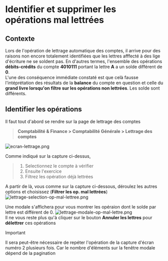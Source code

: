 # Identifier et supprimer les opérations mal lettrées

## Contexte

Lors de l'opération de lettrage automatique des comptes, il arrive pour des raisons non encore totalement identifiées que les lettres afffecté à des lige d'écriture ne se soldent pas. En d'autres termes, l'ensemble des opérations **débits-crédits** du compte **4010111** portant la lettre **A** a un solde différent de **0**. <br />
L'une des conséquence immédiate constaté est que celà fausse l'intéprétation des résultats de la **balance** du compte en question et celle du **grand livre lorsqu'on filtre sur les opérations non lettrées**. Les solde sont différents.

## Identifier les opérations

Il faut tout d'abord se rendre sur la page de lettrage des comptes

> **Comptabilité & Finance > Comptabilité Générale > Lettrage des comptes** <br/>

![ecran-lettrage.png](https://i.postimg.cc/C5kjPQH7/ecran-lettrage.png)

Comme indiqué sur la capture ci-dessus,

> 1. Selectionnez le compte à vérifier
> 2. Ensuite l'exercice
> 3. Filtrez les opération déjà lettrées

A partir de là, vous comme sur la capture ci-dessous, déroulez les autres options et choisissez (**Filtrer les op. mal lettrées**)<br />
![lettrage-selection-op-mal-lettree.png](https://i.postimg.cc/9FThbY3f/lettrage-selection-op-mal-lettree.png) <br/>

Une modale s'affichera pour vous montrer les opéraion dont le solde par lettre est différent de 0.
![lettrage-modale-op-mal-lettre.png](https://i.postimg.cc/8zSV0fDm/lettrage-modale-op-mal-lettre.png) </br>
Il ne vous reste plus qu'à cliquer sur le bouton **Annuler les lettres** pour **délettrer** ces opérations

> [!IMPORTANT]
> Il sera peut-être nécessaire de repéter l'opération de la capture d'écran numéro 2 plusieurs fois. Car le nombre d'éléments sur la fenêtre modale dépend de la pagination
